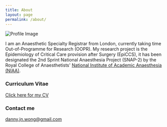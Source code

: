 ```yaml
---
title: About
layout: page
permalink: /about/
---
```

![Profile Image](https://avatars2.githubusercontent.com/u/8995526?v=3&u=9f46df874b0d606513c8fe53a70282c2d7928c42&s=140)

I am an Anaesthetic Specialty Registrar from London, currently taking time Out-of-Programme for Research (OOPR). My research project is the Epidemiology of Critical Care provision after Surgery (EpiCCS), it has been designated the 2nd Sprint National Anaesthesia Project (SNAP-2) by the Royal College of Anaesthetists' [National Institute of Academic Anaesthesia (NIAA)](http://www.niaa.org.uk). 

### Curriculum Vitae

[Click here for my CV](https://www.dropbox.com/s/3rajirtkko7lhsa/Curriculum%20Vitae%20-%20Danny%20Wong.pdf?dl=0)

### Contact me

[danny.jn.wong@gmail.com](mailto:danny.jn.wong@gmail.com)
